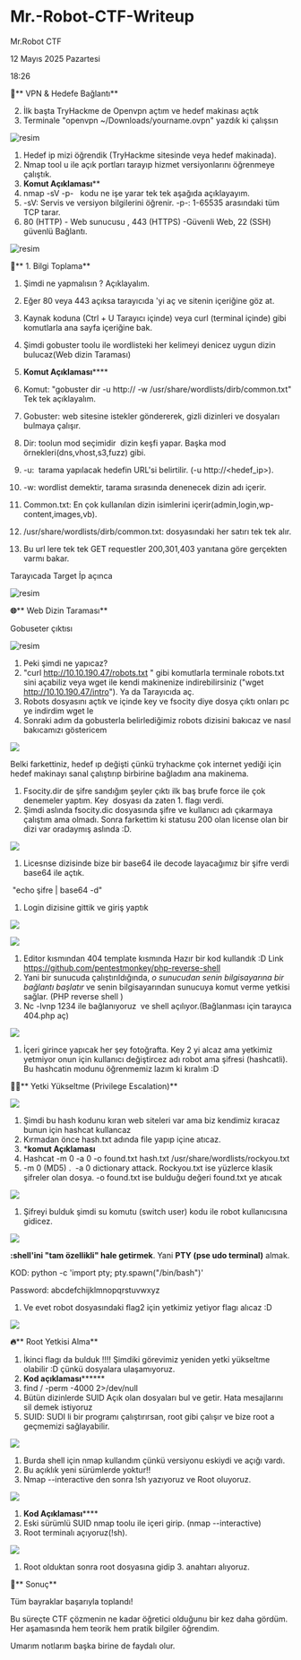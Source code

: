 # Mr.-Robot-CTF-Writeup
Mr.Robot CTF

12 Mayıs 2025 Pazartesi

18:26

**🔧**** VPN & Hedefe Bağlantı**

2.  İlk başta TryHackme de Openvpn açtım ve hedef makinası açtık
3.  Terminale "openvpn ~/Downloads/yourname.ovpn" yazdık ki çalışsın

![resim](https://github.com/YasarTahaSamdanli/Mr.-Robot-CTF-Writeup/blob/main/openVpn.png?raw=true)


1.  Hedef ip mizi öğrendik (TryHackme sitesinde veya hedef makinada).
2.  Nmap tool u ile açık portları tarayıp hizmet versiyonlarını öğrenmeye çalıştık.
3.  **********************Komut Açıklaması************************
4.  nmap -sV -p- <target-ip>  kodu ne işe yarar tek tek aşağıda açıklayayım.
5.  -sV: Servis ve versiyon bilgilerini öğrenir. -p-: 1-65535 arasındaki tüm TCP tarar.
6.  80 (HTTP) - Web sunucusu , 443 (HTTPS) -Güvenli Web, 22 (SSH) güvenlü Bağlantı.

![resim](![image](https://github.com/user-attachments/assets/edc378fb-54d4-4ac9-8bd8-f3710232ff5a)
)

**📌**** 1\. Bilgi Toplama**

1.  Şimdi ne yapmalısın ? Açıklayalım.
2.  Eğer 80 veya 443 açıksa tarayıcıda <target-ip>'yi aç ve sitenin içeriğine göz at.
3.  Kaynak koduna (Ctrl + U Tarayıcı içinde) veya curl (terminal içinde) gibi komutlarla ana sayfa içeriğine bak.
4.  Şimdi gobuster toolu ile wordlisteki her kelimeyi denicez uygun dizin bulucaz(Web dizin Taraması)

1.  ****************************Komut Açıklaması********************************
2.  Komut: "gobuster dir -u http://<hedef-ip> -w /usr/share/wordlists/dirb/common.txt" Tek tek açıklayalım.
3.  Gobuster: web sitesine istekler göndererek, gizli dizinleri ve dosyaları bulmaya çalışır.
4.  Dir: toolun mod seçimidir  dizin keşfi yapar. Başka mod örnekleri(dns,vhost,s3,fuzz) gibi.
5.  -u:  tarama yapılacak hedefin URL'si belirtilir. (-u http://<hedef_ip>).
6.  -w: wordlist demektir, tarama sırasında denenecek dizin adı içerir.
7.  Common.txt: En çok kullanılan dizin isimlerini içerir(admin,login,wp-content,images,vb).
8.  /usr/share/wordlists/dirb/common.txt: dosyasındaki her satırı tek tek alır.
9.  Bu url lere tek tek GET requestler 200,301,403 yanıtana göre gerçekten varmı bakar.

Tarayıcada Target İp açınca

![resim](https://github.com/YasarTahaSamdanli/Mr.-Robot-CTF-Writeup/blob/main/ipa%C3%A7%C4%B1nca.png?raw=true)

**🌐**** Web Dizin Taraması**

Gobuseter çıktısı

![resim](https://github.com/YasarTahaSamdanli/Mr.-Robot-CTF-Writeup/blob/main/gobuster%20%C3%A7%C4%B1kt%C4%B1s%C4%B1.png?raw=true)

1.  Peki şimdi ne yapıcaz?
2.  "curl <http://10.10.190.47/robots.txt> " gibi komutlarla terminale robots.txt sini açabiliz veya wget ile kendi makinenize indirebilirsiniz ("wget <http://10.10.190.47/intro>"). Ya da Tarayıcıda aç.
3.  Robots dosyasını açtık ve içinde key ve fsocity diye dosya çıktı onları pc ye indirdim wget le
4.  Sonraki adım da gobusterla belirlediğimiz robots dizisini bakıcaz ve nasıl bakıcamızı göstericem

![](https://github.com/YasarTahaSamdanli/Mr.-Robot-CTF-Writeup/blob/main/robotsdosyas%C4%B1_%C3%A7%C4%B1k%C4%B1t%C4%B1s%C4%B1Ve_wget.png?raw=true)

Belki farkettiniz, hedef ıp değişti çünkü tryhackme çok internet yediği için hedef makinayı sanal çalıştırıp birbirine bağladım ana makinema.

1.  Fsocity.dir de şifre sandığım şeyler çıktı ilk baş brufe force ile çok denemeler yaptım. Key  dosyası da zaten 1. flagı verdi.
2.  Şimdi aslında fsocity.dic dosyasında şifre ve kullanıcı adı çıkarmaya çalıştım ama olmadı. Sonra farkettim ki statusu 200 olan license olan bir dizi var oradaymış aslında :D.

![](https://github.com/YasarTahaSamdanli/Mr.-Robot-CTF-Writeup/blob/main/kullanc%C4%B1%20ad%C4%B1%20%C5%9Fifre.png?raw=true)

1.  Licesnse dizisinde bize bir base64 ile decode layacağımız bir şifre verdi base64 ile açtık.

 "echo şifre | base64 -d"

1.  Login dizisine gittik ve giriş yaptık

![](https://github.com/YasarTahaSamdanli/Mr.-Robot-CTF-Writeup/blob/main/login.png?raw=true)

![](https://github.com/YasarTahaSamdanli/Mr.-Robot-CTF-Writeup/blob/main/phpdinleme.png?raw=true)

1.  Editor kısmından 404 template kısmında Hazır bir kod kullandık :D Link <https://github.com/pentestmonkey/php-reverse-shell>
2.  Yani bir sunucuda çalıştırıldığında, *o sunucudan senin bilgisayarına bir bağlantı başlatır* ve senin bilgisayarından sunucuya komut verme yetkisi sağlar. (PHP reverse shell )
3.  Nc -lvnp 1234 ile bağlanıyoruz  ve shell açılıyor.(Bağlanması için tarayıca 404.php aç)

![](https://github.com/YasarTahaSamdanli/Mr.-Robot-CTF-Writeup/blob/main/i%C3%A7erde.png?raw=true)

1.  İçeri girince yapıcak her şey fotoğrafta. Key 2 yi alcaz ama yetkimiz yetmiyor onun için kullanıcı değiştircez adı robot ama şifresi (hashcatli). Bu hashcatin modunu öğrenmemiz lazım ki kıralım :D

**🧑‍💻**** Yetki Yükseltme (Privilege Escalation)**

![](https://github.com/YasarTahaSamdanli/Mr.-Robot-CTF-Writeup/blob/main/hash.png?raw=true)

1.  Şimdi bu hash kodunu kıran web siteleri var ama biz kendimiz kıracaz bunun için hashcat kullancaz
2.  Kırmadan önce hash.txt adında file yapıp içine atıcaz.
3.  *********************komut Açıklaması********************
4.  Hashcat -m 0 -a 0 -o found.txt hash.txt /usr/share/wordlists/rockyou.txt
5.  -m 0 (MD5) .  -a 0 dictionary attack. Rockyou.txt ise yüzlerce klasik şifreler olan dosya. -o found.txt ise bulduğu değeri found.txt ye atıcak

![](https://github.com/YasarTahaSamdanli/Mr.-Robot-CTF-Writeup/blob/main/as%C4%B1l%20hash.png?raw=true)

1.  Şifreyi bulduk şimdi su komutu (switch user) kodu ile robot kullanıcısına gidicez.

![](https://github.com/YasarTahaSamdanli/Mr.-Robot-CTF-Writeup/blob/main/su%C4%B0%C3%A7inDe%C4%9Fi%C5%9Fiklikler.png?raw=true)

**:shell'ini "tam özellikli" hale getirmek**. Yani **PTY (pse udo terminal)** almak.

KOD: python -c 'import pty; pty.spawn("/bin/bash")'

Password: abcdefchijklmnopqrstuvwxyz

1.  Ve evet robot dosyasındaki flag2 için yetkimiz yetiyor flagı alıcaz :D

![](https://github.com/YasarTahaSamdanli/Mr.-Robot-CTF-Writeup/blob/main/2.flag.png?raw=true)

**🔥**** Root Yetkisi Alma**

1.  İkinci flagı da bulduk !!!! Şimdiki görevimiz yeniden yetki yükseltme olabilir :D çünkü dosyalara ulaşamıyoruz.
2.  ********************Kod açıklaması**************************
3.  find / -perm -4000 2>/dev/null
4.  Bütün dizinlerde SUID Açık olan dosyaları bul ve getir. Hata mesajlarını sil demek istiyoruz
5.  SUID: SUDI li bir programı çalıştırırsan, root gibi çalışır ve bize root a geçmemizi sağlayabilir.

![](https://github.com/YasarTahaSamdanli/Mr.-Robot-CTF-Writeup/blob/main/perm%204000%20sui.png?raw=true)

1.  Burda shell için nmap kullandım çünkü versiyonu eskiydi ve açığı vardı.
2.  Bu açıklık yeni sürümlerde yoktur!!
3.  Nmap --interactive den sonra !sh yazıyoruz ve Root oluyoruz.

![](https://github.com/YasarTahaSamdanli/Mr.-Robot-CTF-Writeup/blob/main/interactiveroot.png?raw=true)

1.  ****************Kod Açıklaması********************
2.  Eski sürümlü SUID nmap toolu ile içeri girip. (nmap --interactive)
3.  Root terminalı açıyoruz(!sh).

![](https://github.com/YasarTahaSamdanli/Mr.-Robot-CTF-Writeup/blob/main/3.flag.png?raw=true)

1.  Root olduktan sonra root dosyasına gidip 3. anahtarı alıyoruz.

**🎉**** Sonuç**

Tüm bayraklar başarıyla toplandı!

Bu süreçte CTF çözmenin ne kadar öğretici olduğunu bir kez daha gördüm. Her aşamasında hem teorik hem pratik bilgiler öğrendim.

Umarım notlarım başka birine de faydalı olur.

